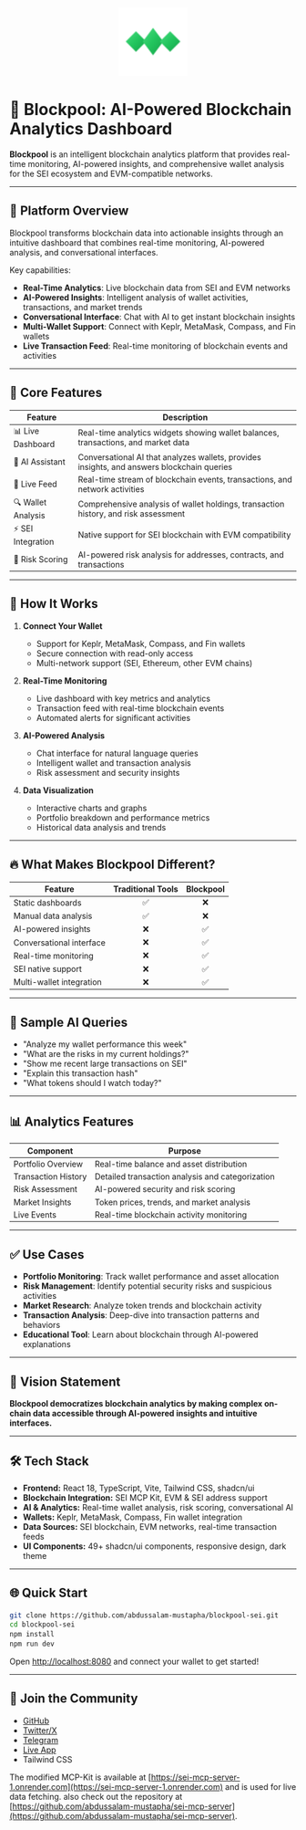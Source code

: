<p align="center">
  <img src="public/blockpool-logo.svg" alt="Blockpool Logo" width="120"/>
</p>

# 🔷 Blockpool: AI-Powered Blockchain Analytics Dashboard

**Blockpool** is an intelligent blockchain analytics platform that provides real-time monitoring, AI-powered insights, and comprehensive wallet analysis for the SEI ecosystem and EVM-compatible networks.

---

## 🚀 Platform Overview

Blockpool transforms blockchain data into actionable insights through an intuitive dashboard that combines real-time monitoring, AI-powered analysis, and conversational interfaces.

Key capabilities:
- **Real-Time Analytics**: Live blockchain data from SEI and EVM networks
- **AI-Powered Insights**: Intelligent analysis of wallet activities, transactions, and market trends
- **Conversational Interface**: Chat with AI to get instant blockchain insights
- **Multi-Wallet Support**: Connect with Keplr, MetaMask, Compass, and Fin wallets
- **Live Transaction Feed**: Real-time monitoring of blockchain events and activities

---

## 🧠 Core Features

| Feature                  | Description                                                                                 |
|--------------------------|---------------------------------------------------------------------------------------------|
| 📊 Live Dashboard        | Real-time analytics widgets showing wallet balances, transactions, and market data         |
| 🤖 AI Assistant          | Conversational AI that analyzes wallets, provides insights, and answers blockchain queries |
| 📡 Live Feed             | Real-time stream of blockchain events, transactions, and network activities                |
| 🔍 Wallet Analysis       | Comprehensive analysis of wallet holdings, transaction history, and risk assessment        |
| ⚡ SEI Integration        | Native support for SEI blockchain with EVM compatibility                                   |
| 🎯 Risk Scoring          | AI-powered risk analysis for addresses, contracts, and transactions                        |

---

## 🔧 How It Works

1. **Connect Your Wallet**
   - Support for Keplr, MetaMask, Compass, and Fin wallets
   - Secure connection with read-only access
   - Multi-network support (SEI, Ethereum, other EVM chains)

2. **Real-Time Monitoring**
   - Live dashboard with key metrics and analytics
   - Transaction feed with real-time blockchain events
   - Automated alerts for significant activities

3. **AI-Powered Analysis**
   - Chat interface for natural language queries
   - Intelligent wallet and transaction analysis
   - Risk assessment and security insights

4. **Data Visualization**
   - Interactive charts and graphs
   - Portfolio breakdown and performance metrics
   - Historical data analysis and trends

---

## 🔥 What Makes Blockpool Different?

| Feature                 | Traditional Tools | Blockpool |
|-------------------------|:-----------------:|:---------:|
| Static dashboards       |        ✅         |     ❌     |
| Manual data analysis    |        ✅         |     ❌     |
| AI-powered insights     |        ❌         |     ✅     |
| Conversational interface|        ❌         |     ✅     |
| Real-time monitoring    |        ❌         |     ✅     |
| SEI native support      |        ❌         |     ✅     |
| Multi-wallet integration|        ❌         |     ✅     |

---

## 💬 Sample AI Queries

- "Analyze my wallet performance this week"
- "What are the risks in my current holdings?"
- "Show me recent large transactions on SEI"
- "Explain this transaction hash"
- "What tokens should I watch today?"

---

## 📊 Analytics Features

| Component           | Purpose                                        |
|---------------------|------------------------------------------------|
| Portfolio Overview  | Real-time balance and asset distribution      |
| Transaction History | Detailed transaction analysis and categorization|
| Risk Assessment     | AI-powered security and risk scoring          |
| Market Insights     | Token prices, trends, and market analysis     |
| Live Events         | Real-time blockchain activity monitoring      |

---

## ✅ Use Cases

- **Portfolio Monitoring**: Track wallet performance and asset allocation
- **Risk Management**: Identify potential security risks and suspicious activities
- **Market Research**: Analyze token trends and blockchain activity
- **Transaction Analysis**: Deep-dive into transaction patterns and behaviors
- **Educational Tool**: Learn about blockchain through AI-powered explanations

---

## 🧩 Vision Statement

**Blockpool democratizes blockchain analytics by making complex on-chain data accessible through AI-powered insights and intuitive interfaces.**

---

## 🛠️ Tech Stack

- **Frontend:** React 18, TypeScript, Vite, Tailwind CSS, shadcn/ui
- **Blockchain Integration:** SEI MCP Kit, EVM & SEI address support
- **AI & Analytics:** Real-time wallet analysis, risk scoring, conversational AI
- **Wallets:** Keplr, MetaMask, Compass, Fin wallet integration
- **Data Sources:** SEI blockchain, EVM networks, real-time transaction feeds
- **UI Components:** 49+ shadcn/ui components, responsive design, dark theme

---

## 🌐 Quick Start

```bash
git clone https://github.com/abdussalam-mustapha/blockpool-sei.git
cd blockpool-sei
npm install
npm run dev
```

Open [http://localhost:8080](http://localhost:8080) and connect your wallet to get started!

---

## 🤝 Join the Community

- [GitHub](https://github.com/abdussalam-mustapha/blockpool-sei)
- [Twitter/X](https://x.com/blockpoolHQ)
- [Telegram](https://t.me/+xp5fkmRwMYplOTM0)
- [Live App](https://blockpool-sei.vercel.app)
- Tailwind CSS

The modified MCP-Kit is available at [https://sei-mcp-server-1.onrender.com](https://sei-mcp-server-1.onrender.com) and is used for live data fetching. also check out the repository at [https://github.com/abdussalam-mustapha/sei-mcp-server](https://github.com/abdussalam-mustapha/sei-mcp-server).